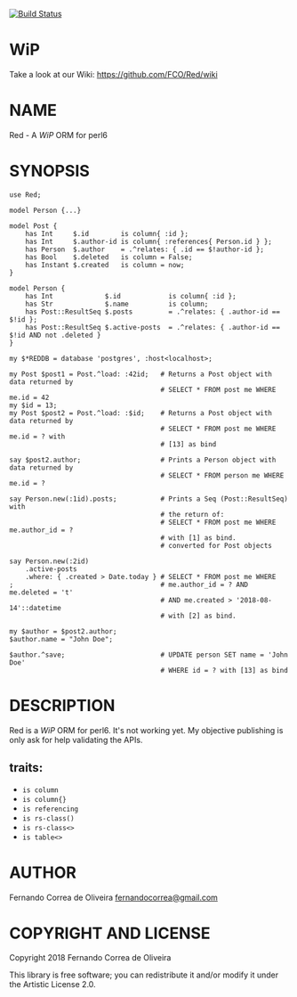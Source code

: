 [![Build Status](https://travis-ci.org/FCO/Red.svg?branch=master)](https://travis-ci.org/FCO/Red)

WiP
===

Take a look at our Wiki: <https://github.com/FCO/Red/wiki>

NAME
====

Red - A *WiP* ORM for perl6

SYNOPSIS
========

```perl6
use Red;

model Person {...}

model Post {
    has Int     $.id        is column{ :id };
    has Int     $.author-id is column{ :references{ Person.id } };
    has Person  $.author    = .^relates: { .id == $!author-id };
    has Bool    $.deleted   is column = False;
    has Instant $.created   is column = now;
}

model Person {
    has Int             $.id            is column{ :id };
    has Str             $.name          is column;
    has Post::ResultSeq $.posts         = .^relates: { .author-id == $!id };
    has Post::ResultSeq $.active-posts  = .^relates: { .author-id == $!id AND not .deleted }
}

my $*REDDB = database 'postgres', :host<localhost>; 

my Post $post1 = Post.^load: :42id;   # Returns a Post object with data returned by
                                      # SELECT * FROM post me WHERE me.id = 42
my $id = 13;
my Post $post2 = Post.^load: :$id;    # Returns a Post object with data returned by
                                      # SELECT * FROM post me WHERE me.id = ? with
                                      # [13] as bind

say $post2.author;                    # Prints a Person object with data returned by
                                      # SELECT * FROM person me WHERE me.id = ?

say Person.new(:1id).posts;           # Prints a Seq (Post::ResultSeq) with
                                      # the return of:
                                      # SELECT * FROM post me WHERE me.author_id = ?
                                      # with [1] as bind.
                                      # converted for Post objects

say Person.new(:2id)
    .active-posts
    .where: { .created > Date.today } # SELECT * FROM post me WHERE
;                                     # me.author_id = ? AND me.deleted = 't'
                                      # AND me.created > '2018-08-14'::datetime
                                      # with [2] as bind.

my $author = $post2.author;
$author.name = "John Doe";

$author.^save;                        # UPDATE person SET name = 'John Doe'
                                      # WHERE id = ? with [13] as bind
```

DESCRIPTION
===========

Red is a *WiP* ORM for perl6. It's not working yet. My objective publishing is only ask for help validating the APIs.

## traits:

* `is column`
* `is column{}`
* `is referencing`
* `is rs-class()`
* `is rs-class<>`
* `is table<>`

AUTHOR
======

Fernando Correa de Oliveira <fernandocorrea@gmail.com>

COPYRIGHT AND LICENSE
=====================

Copyright 2018 Fernando Correa de Oliveira

This library is free software; you can redistribute it and/or modify it under the Artistic License 2.0.

